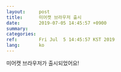 ```yaml
---
layout:     post
title:      미어캣 브라우저 출시
date:       2019-07-05 14:45:57 +0900
summary:
categories:
ref:        Fri Jul  5 14:45:57 KST 2019
lang:       ko
---
```


미어캣 브라우저가 출시되었어요!


